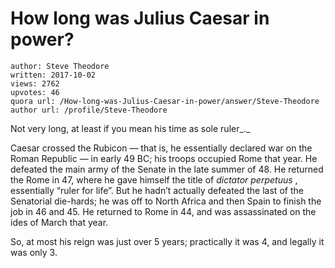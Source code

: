 # How long was Julius Caesar in power?

	author: Steve Theodore
	written: 2017-10-02
	views: 2762
	upvotes: 46
	quora url: /How-long-was-Julius-Caesar-in-power/answer/Steve-Theodore
	author url: /profile/Steve-Theodore


Not very long, at least if you mean his time as sole ruler_._ 

Caesar crossed the Rubicon — that is, he essentially declared war on the Roman Republic — in early 49 BC; his troops occupied Rome that year. He defeated the main army of the Senate in the late summer of 48. He returned the Rome in 47, where he gave himself the title of _dictator perpetuus_ , essentially “ruler for life”. But he hadn’t actually defeated the last of the Senatorial die-hards; he was off to North Africa and then Spain to finish the job in 46 and 45. He returned to Rome in 44, and was assassinated on the ides of March that year.

So, at most his reign was just over 5 years; practically it was 4, and legally it was only 3.

